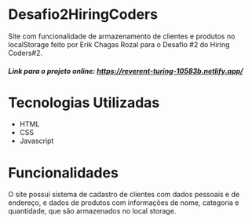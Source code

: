 # Desafio2HiringCoders

Site com funcionalidade de armazenamento de clientes e produtos no localStorage feito por Erik Chagas Rozal para o Desafio #2 do Hiring Coders#2.

##### Link para o projeto online: https://reverent-turing-10583b.netlify.app/

# Tecnologias Utilizadas

- HTML
- CSS
- Javascript

# Funcionalidades

O site possui sistema de cadastro de clientes com dados pessoais e de endereço, e dados de produtos com informações de nome, categoria e quantidade, que são armazenados no local storage.
